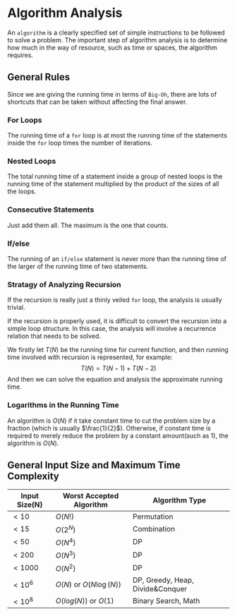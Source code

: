 # Algorithm Analysis

An `algorithm` is a clearly specified set of simple instructions to be followed to solve a problem. The important step of algorithm analysis is to determine how much in the way of resource, such as time or spaces, the algorithm requires.

## General Rules
Since we are giving the running time in terms of `Big-Oh`, there are lots of shortcuts that can be taken without affecting the final answer.

### For Loops
The running time of a `for` loop is at most the running time of the statements inside the `for` loop times the number of iterations.

### Nested Loops
The total running time of a statement inside a group of nested loops is the running time of the statement multiplied by the product of the sizes of all the loops.

### Consecutive Statements
Just add them all. The maximum is the one that counts.

### If/else
The running of an `if/else` statement is never more than the running time of the larger of the running time of two statements.

### Stratagy of Analyzing Recursion
If the recursion is really just a thinly veiled `for` loop, the analysis is usually trivial.

If the recursion is properly used, it is difficult to convert the recursion into a simple loop structure. In this case, the analysis will involve a recurrence relation that needs to be solved.

We firstly let $T(N)$ be the running time for current function, and then running time involved with recursion is represented, for example:
$$
T(N) = T(N - 1) + T(N - 2)
$$
And then we can solve the equation and analysis the approximate running time.

### Logarithms in the Running Time
An algorithm is $O(N)$ if it take constant time to cut the problem size by a fraction (which is usually $\frac{1}{2}$). Otherwise, if constant time is required to merely reduce the problem by a constant amount(such as 1), the algorithm is $O(N)$.

## General Input Size and Maximum Time Complexity

| Input Size(N) | Worst Accepted Algorithm | Algorithm Type |
| --- | --- | --- |
| $< 10$ | $O(N!)$ | Permutation |
| $< 15$ | $O(2^N)$ | Combination |
| $< 50$ | $O(N^4)$ | DP |
| $< 200$ | $O(N^3)$ | DP |
| $< 1000$ | $O(N^2)$ | DP |
| $< 10^6$ | $O(N)$ or $O(N\log(N))$ | DP, Greedy, Heap, Divide&Conquer |
| $< 10^8$ | $O(log(N))$ or $O(1)$ | Binary Search, Math |
